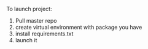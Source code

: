 To launch project:
1. Pull master repo
2. create virtual environment with package you have
3. install requirements.txt
4. launch it

